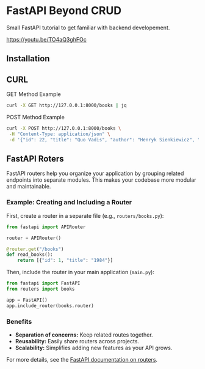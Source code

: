 # FastAPI Beyond CRUD

Small FastAPI tutorial to get familiar with backend developement.

<https://youtu.be/TO4aQ3ghFOc>

## Installation

## CURL

GET Method Example

```bash
curl -X GET http://127.0.0.1:8000/books | jq
```

POST Method Example

```bash
curl -X POST http://127.0.0.1:8000/books \
 -H "Content-Type: application/json" \
 -d '{"id": 22, "title": "Quo Vadis", "author": "Henryk Sienkiewicz", "year": 2008}' | jq
```

## FastAPI Roters

FastAPI routers help you organize your application by grouping related endpoints into separate modules. This makes your codebase more modular and maintainable.

### Example: Creating and Including a Router

First, create a router in a separate file (e.g., `routers/books.py`):

```python
from fastapi import APIRouter

router = APIRouter()

@router.get("/books")
def read_books():
    return [{"id": 1, "title": "1984"}]
```

Then, include the router in your main application (`main.py`):

```python
from fastapi import FastAPI
from routers import books

app = FastAPI()
app.include_router(books.router)
```

### Benefits

- **Separation of concerns:** Keep related routes together.
- **Reusability:** Easily share routers across projects.
- **Scalability:** Simplifies adding new features as your API grows.

For more details, see the [FastAPI documentation on routers](https://fastapi.tiangolo.com/tutorial/bigger-applications/).